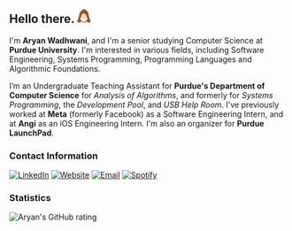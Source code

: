## Hello there. ![](kenobi.png)

I'm **Aryan Wadhwani**, and I'm a senior studying Computer Science at **Purdue University**. I'm interested in various fields, including Software Engineering, Systems Programming, Programming Languages and Algorithmic Foundations.

I’m an Undergraduate Teaching Assistant for **Purdue's Department of Computer Science** for *Analysis of Algorithms*, and formerly for *Systems Programming*, the *Development Pool*, and *USB Help Room*. I've previously worked at **Meta** (formerly Facebook) as a Software Engineering Intern, and at **Angi** as an iOS Engineering Intern. I'm also an organizer for **Purdue LaunchPad**. 

### Contact Information
[![LinkedIn](https://img.shields.io/badge/linkedin-%230077B5.svg?style=for-the-badge&logo=linkedin&logoColor=white)](https://www.linkedin.com/in/aryanwadhwani/)
[![Website](https://img.shields.io/badge/Website-%23000000.svg?style=for-the-badge&logo=InfluxDB&logoColor=white)](https://A-Wadhwani.github.io)
[![Email](https://img.shields.io/badge/Email-D14836?style=for-the-badge&logo=gmail&logoColor=white)](mailto:wadhwani@purdue.edu)
[![Spotify](https://img.shields.io/badge/Spotify-1ED760?style=for-the-badge&logo=spotify&logoColor=white)](https://open.spotify.com/user/4lmk6gy3m6ytjvicllygl67a4)


### Statistics

![Aryan's GitHub rating](https://github-readme-stats.vercel.app/api?username=A-Wadhwani&show_icons=true&count_private=true&hide=stars)
